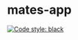 # mates-app

[![Code style: black](https://img.shields.io/badge/code%20style-black-000000.svg)](https://github.com/psf/black)
